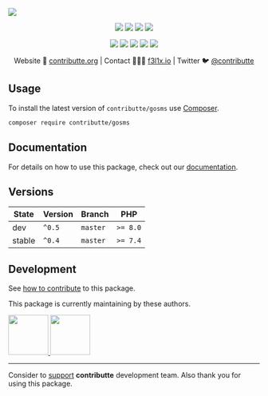 ![](https://heatbadger.now.sh/github/readme/contributte/gosms/)

<p align=center>
  <a href="https://github.com/contributte/gosms/actions"><img src="https://badgen.net/github/checks/contributte/gosms/master"></a>
  <a href="https://coveralls.io/r/contributte/gosms"><img src="https://badgen.net/coveralls/c/github/contributte/gosms"></a>
  <a href="https://packagist.org/packages/contributte/gosms"><img src="https://badgen.net/packagist/dm/contributte/gosms"></a>
  <a href="https://packagist.org/packages/contributte/gosms"><img src="https://badgen.net/packagist/v/contributte/gosms"></a>
</p>
<p align=center>
  <a href="https://packagist.org/packages/contributte/gosms"><img src="https://badgen.net/packagist/php/contributte/gosms"></a>
  <a href="https://github.com/contributte/gosms"><img src="https://badgen.net/github/license/contributte/gosms"></a>
  <a href="https://bit.ly/ctteg"><img src="https://badgen.net/badge/support/gitter/cyan"></a>
  <a href="https://bit.ly/cttfo"><img src="https://badgen.net/badge/support/forum/yellow"></a>
  <a href="https://contributte.org/partners.html"><img src="https://badgen.net/badge/sponsor/donations/F96854"></a>
</p>

<p align=center>
Website 🚀 <a href="https://contributte.org">contributte.org</a> | Contact 👨🏻‍💻 <a href="https://f3l1x.io">f3l1x.io</a> | Twitter 🐦 <a href="https://twitter.com/contributte">@contributte</a>
</p>

## Usage

To install the latest version of `contributte/gosms` use [Composer](https://getcomposer.org).

```bash
composer require contributte/gosms
```

## Documentation

For details on how to use this package, check out our [documentation](.docs).

## Versions

| State       | Version | Branch   | PHP      |
|-------------|---------|----------|----------|
| dev         | `^0.5`  | `master` | `>= 8.0` |
| stable      | `^0.4`  | `master` | `>= 7.4` |

## Development

See [how to contribute](https://contributte.org/contributing.html) to this package.

This package is currently maintaining by these authors.

<a href="https://github.com/f3l1x">
  <img width="80" height="80" src="https://avatars2.githubusercontent.com/u/538058?v=3&s=80">
</a>

<a href="https://github.com/Vody105">
  <img width="80" height="80" src="https://avatars2.githubusercontent.com/u/22433893?v=3&s=80">
</a>

-----

Consider to [support](https://contributte.org/partners.html) **contributte** development team.
Also thank you for using this package.
